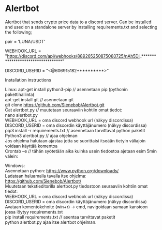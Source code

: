 # Alertbot
 
Alertbot that sends crypto price data to a discord server.
Can be installed and used on a standalone server by installing requirements.txt and selecting the following;

pair = 'LUNA/USDT' 

WEBHOOK_URL = "https://discord.com/api/webhooks/889265250875080725/nAh5DI_**********************************" 

DISCORD_USERID = "<@606915182**********>"

Installation instructions


Linux:
apt-get install python3-pip // asennetaan pip (pythonin pakettihallinta)  
apt-get install git // asennetaan git  
git clone https://github.com/Sienebob/Alertbot.git  
Cat alertbot.py // muutetaan seuraaviin kohtiin omat tiedot:  
nano alertbot.py  
WEBHOOK_URL = oma discord webhook url (näkyy discordissa)  
DISCORD_USERID = oma discordin käyttäjänumero (näkyy discordissa)  
pip3 install -r requirements.txt // asennetaan tarvittavat python paketit  
Python3 alertbot.py // ajaa ohjelman  
Jos ohjelma halutaan ajastaa jotta se suorittaisi itseään tietyin väliajoin voidaan käyttää komentoa  
Crontab –e // tähän syötetään aika kuinka usein tiedostoa ajetaan esim 5min välein:  


Windows:  
Asennetaan python: https://www.python.org/downloads/  
Ladataan haluamalla tavalla itse ohjelma: https://github.com/Sienebob/Alertbot/  
Muutetaan tekstieditorilla alertbot.py tiedostoon seuraaviin kohtiin omat tiedot:  
WEBHOOK_URL = oma discord webhook url (näkyy discordissa)  
DISCORD_USERID = oma discordin käyttäjänumero (näkyy discordissa)  
Avataan komentokehoite (win+r) -> cmd, navigoidaan samaan kansioon jossa löytyy requirements.txt  
pip install requirements.txt // asentaa tarvittavat paketit  
python alertbot.py ajaa itse alertbot ohjelman.  
